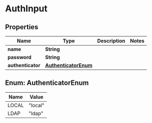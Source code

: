 
# AuthInput

## Properties
Name | Type | Description | Notes
------------ | ------------- | ------------- | -------------
**name** | **String** |  | 
**password** | **String** |  | 
**authenticator** | [**AuthenticatorEnum**](#AuthenticatorEnum) |  | 


<a name="AuthenticatorEnum"></a>
## Enum: AuthenticatorEnum
Name | Value
---- | -----
LOCAL | &quot;local&quot;
LDAP | &quot;ldap&quot;



